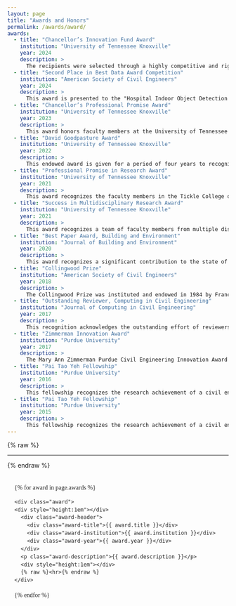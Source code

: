 ```yaml
---
layout: page
title: "Awards and Honors"
permalink: /awards/award/
awards:
  - title: "Chancellor’s Innovation Fund Award"
    institution: "University of Tennessee Knoxville"
    year: 2024
    description: >
      The recipients were selected through a highly competitive and rigorous evaluation process. This award is designed to strengthen the entrepreneurial ecosystem by supporting faculty in transforming their innovative research into commercially viable technologies, fostering a seamless pathway from discovery to market impact.
  - title: "Second Place in Best Data Award Competition"
    institution: "American Society of Civil Engineers"
    year: 2024
    description: >
      This award is presented to the "Hospital Indoor Object Detection (HIOD) Dataset" for the Best Data Award Competition, hosted by the American Society of Civil Engineers. With 4,417 meticulously curated images and 51,809 precise annotations across 56 object categories, this dataset significantly enhances machine learning applications in healthcare, offering a critical resource for advancing object detection in hospital environments.
  - title: "Chancellor’s Professional Promise Award"
    institution: "University of Tennessee Knoxville"
    year: 2023
    description: >
      This award honors faculty members at the University of Tennessee Knoxville who are early in their careers for excellence in research, scholarship, and creative achievement.
  - title: "David Goodpasture Award"
    institution: "University of Tennessee Knoxville"
    year: 2022
    description: >
      This endowed award is given for a period of four years to recognize research and teaching accomplishments of a faculty member in the Department of Civil and Environmental Engineering at the University of Tennessee Knoxville.
  - title: "Professional Promise in Research Award"
    institution: "University of Tennessee Knoxville"
    year: 2021
    description: >
      This award recognizes the faculty members in the Tickle College of Engineering at the University of Tennessee Knoxville who have received national and international recognition in their fields and show professional promise in research excellence.
  - title: "Success in Multidisciplinary Research Award"
    institution: "University of Tennessee Knoxville"
    year: 2021
    description: >
      This award recognizes a team of faculty members from multiple disciplines at the University of Tennessee Knoxville working synergistically and have successfully secured major external resources and obtained recognition for their convergence research.
  - title: "Best Paper Award, Building and Environment"
    institution: "Journal of Building and Environment"
    year: 2020
    description: >
      This award recognizes a significant contribution to the state of the art that was selected from 4,000 papers submitted to the Journal of Building and Environment through four tiers of evaluation. The award was presented for the paper “Segmenting Areas of Potential Contamination for Adaptive Robotic Disinfection in Built Environments” (Shuai Li is the corresponding author).
  - title: "Collingwood Prize"
    institution: "American Society of Civil Engineers"
    year: 2018
    description: >
      The Collingwood Prize was instituted and endowed in 1984 by Francis Collingwood, past Secretary of the American Society of Civil Engineers (ASCE). This award recognizes major contributions to knowledge in the field of civil engineering through a published paper in an ASCE journal. The award was presented for the paper “Integrating Natural Language Processing and Spatial Reasoning for Utility Compliance Checking” (Shuai Li is the first author).
  - title: "Outstanding Reviewer, Computing in Civil Engineering"
    institution: "Journal of Computing in Civil Engineering"
    year: 2017
    description: >
      This recognition acknowledges the outstanding effort of reviewers for the Journal of Computing in Civil Engineering and was selected based on the review quality and timeliness.
  - title: "Zimmerman Innovation Award"
    institution: "Purdue University"
    year: 2017
    description: >
      The Mary Ann Zimmerman Purdue Civil Engineering Innovation Award was initiated to recognize, encourage, and promote creative thinking and outreach. It is awarded to an individual to encourage and support civil engineering innovations that further the school’s progress through education, research, conferences, or other outreach activities.
  - title: "Pai Tao Yeh Fellowship"
    institution: "Purdue University"
    year: 2016
    description: >
      This fellowship recognizes the research achievement of a civil engineering student at Purdue University and supports the travel for research presentation at prestigious conferences.
  - title: "Pai Tao Yeh Fellowship"
    institution: "Purdue University"
    year: 2015
    description: >
      This fellowship recognizes the research achievement of a civil engineering student at Purdue University and supports the travel for research presentation at prestigious conferences.
---
```


<style>

  .awards-container {
    max-width: 800px;
    margin: 2rem auto;
    padding: 0 1rem;
    font-family: Georgia, serif;
    line-height: 1.5;
    color: #222;
  }


  .award-header {
    display: flex;
    justify-content: space-between;
    align-items: baseline;
    gap: 1rem;
  }


  .award-header > div {
    white-space: nowrap;
  }


  .award-title {
    font-weight: bold;
    font-size: 0.95rem; 
    flex: 1 1 auto;  
  }


  .award-institution {
    font-style: italic;
    font-size: 0.9rem;
    flex: 0 0 auto;
  }

  .award-year {
    font-size: 0.9rem;
    text-align: right;
    flex: 0 0 auto;
  }

  .award-description {
    margin-top: 0.5rem;
    text-indent: 1em;
  }
</style>

{% raw %}<hr>{% endraw %}

<div class="awards-container">

{% for award in page.awards %}

    <div class="award">
    <div style="height:1em"></div>
      <div class="award-header">
        <div class="award-title">{{ award.title }}</div>
        <div class="award-institution">{{ award.institution }}</div>
        <div class="award-year">{{ award.year }}</div>
      </div>
      <p class="award-description">{{ award.description }}</p>
      <div style="height:1em"></div>
      {% raw %}<hr>{% endraw %}
    </div>

{% endfor %}

</div>
